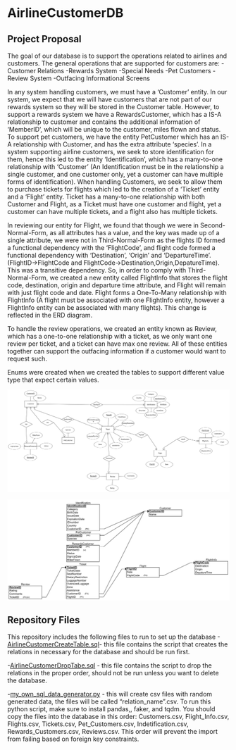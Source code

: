 # AirlineCustomerDB

## Project Proposal

The goal of our database is to support the operations related to airlines and customers.
The general operations that are supported for customers are:
-Customer Relations
-Rewards System
-Special Needs
-Pet Customers
-Review System
-Outfacing Informational Screens

In any system handling customers, we must have a ‘Customer’ entity. In our system, we expect that we will have customers that are not part of our rewards system so they will be stored in the Customer table. However, to support a rewards system we have a RewardsCustomer, which has a IS-A relationship to customer and contains the additional information of ‘MemberID’, which will be unique to the customer, miles flown and status. To support pet customers, we have the entity PetCustomer which has an IS-A relationship with Customer, and has the extra attribute ‘species’.
In a system supporting airline customers, we seek to store identification for them, hence this led to the entity ‘Identification’, which has a many-to-one relationship with ‘Customer’ (An Identification must be in the relationship a single customer, and one customer only, yet a customer can have multiple forms of identification).
When handling Customers, we seek to allow them to purchase tickets for flights which led to the creation of a ‘Ticket’ entity and a ‘Flight’ entity. Ticket has a many-to-one relationship with both Customer and Flight, as a Ticket must have one customer and flight, yet a customer can have multiple tickets, and a flight also has multiple tickets.

In reviewing our entity for Flight, we found that though we were in Second-Normal-Form, as all attributes has a value, and the key was made up of a single attribute, we were not in Third-Normal-Form as the flights ID formed a functional dependency with the ‘FlightCode’, and flight code formed a functional dependency with ‘Destination’, ‘Origin’ and ‘DepartureTime’.      (FlightID->FlightCode and FlightCode->Destination,Origin,DepatureTime). This was a transitive dependency. So, in order to comply with Third-Normal-Form, we created a new entity called FlightInfo that stores the flight code, destination, origin and departure time attribute, and Flight will remain with just flight code and date. Flight forms a One-To-Many relationship with FlightInfo (A flight must be associated with one FlightInfo entity, however a FlightInfo entity can be associated with many flights). This change is reflected in the ERD diagram.

To handle the review operations, we created an entity known as Review, which has a one-to-one relationship with a ticket, as we only want one review per ticket, and a ticket can have max one review.
All of these entities together can support the outfacing information if a customer would want to request such.

Enums were created when we created the tables to support different value type that expect certain values. 



![ERDimage](https://github.com/AriBlumstein/AirlineCustomerDB/blob/main/ERD.png?raw=true)

![DSDimage](https://github.com/AriBlumstein/AirlineCustomerDB/blob/main/DSDimage.png?raw=true)


## Repository Files
This repository includes the following files to run to set up the database
-[AirlineCustomerCreateTable.sql](../AirlineCustomerCreateTable.sql)- this file contains the script that creates the relations in necessary for the database and should be run first.

-[AirlineCustomerDropTabe.sql](../AirlineCustomerCreateTable.sql) - this file contains the script to drop the relations in the proper order, should not be run unless you want to delete the database.

-[my_own_sql_data_generator.py](../my_own_sql_data_generator.py) - this will create csv files with random generated data, the files will be called 
“relation_name”.csv. To run this python script, make sure to install pandas,, faker, and tqdm. You should copy the files into the database in this order: Customers.csv, Flight_Info.csv, Flights.csv, Tickets.csv,  Pet_Customers.csv, Indetification.csv, Rewards_Customers.csv, Reviews.csv. This order will prevent the import from failing based on foreign key constraints. 


